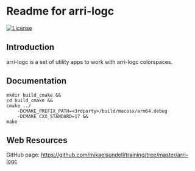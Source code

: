 Readme for arri-logc
====================

[![License](https://img.shields.io/badge/license-BSD%203--Clause-blue.svg?style=flat-square)](https://github.com/mikaelsundell/icloud-snapshot/blob/master/license.md)

Introduction
------------

arri-logc is a set of utility apps to work with arri-logc colorspaces.

Documentation
-------------

```shell
mkdir build_cmake &&
cd build_cmake &&
cmake ../ 
    -DCMAKE_PREFIX_PATH=<3rdparty>/build/macosx/arm64.debug 
    -DCMAKE_CXX_STANDARD=17 &&
make
``` 

Web Resources
-------------

GitHub page:        https://github.com/mikaelsundell/training/tree/master/arri-logc
